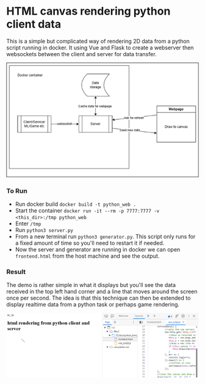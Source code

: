 # HTML canvas rendering python client data #

This is a simple but complicated way of rendering 2D data from a python script running in docker. It using Vue and Flask to create a webserver then websockets between the client and server for data transfer.

![picture](flow.jpg)

### To Run ###

* Run docker build ```docker build -t python_web .```
* Start the container ```docker run -it --rm -p 7777:7777 -v <this_dir>:/tmp python_web```
* Enter ```/tmp```
* Run ```python3 server.py```
* From a new terminal run ```python3 generator.py```. This script only runs for a fixed amount of time so you'll need to restart it if needed. 
* Now the server and generator are running in docker we can open ```frontend.html``` from the host machine and see the output.

### Result ###

The demo is rather simple in what it displays but you'll see the data received in the top left hand corner and a line that moves around the screen once per second. The idea is that this technique can then be extended to display realtime data from a python task or perhaps game rendering.  

![picture](frontend.png)
